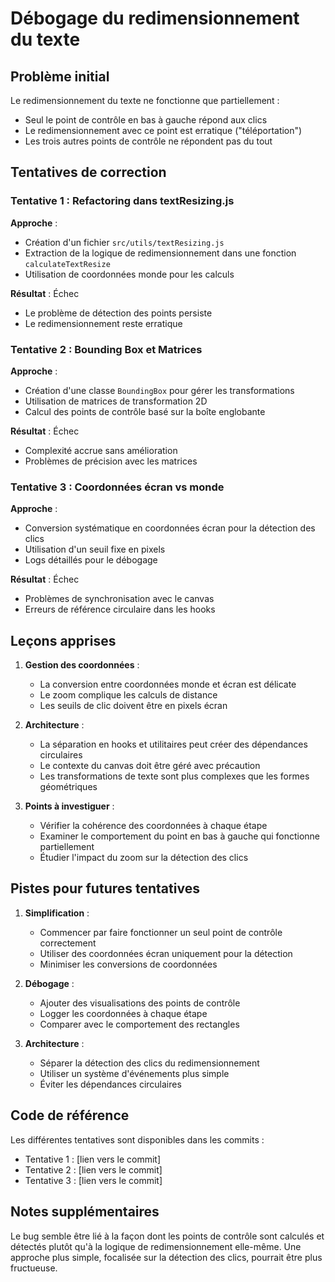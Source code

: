 # Débogage du redimensionnement du texte

## Problème initial
Le redimensionnement du texte ne fonctionne que partiellement :
- Seul le point de contrôle en bas à gauche répond aux clics
- Le redimensionnement avec ce point est erratique ("téléportation")
- Les trois autres points de contrôle ne répondent pas du tout

## Tentatives de correction

### Tentative 1 : Refactoring dans textResizing.js
**Approche** :
- Création d'un fichier `src/utils/textResizing.js`
- Extraction de la logique de redimensionnement dans une fonction `calculateTextResize`
- Utilisation de coordonnées monde pour les calculs

**Résultat** : Échec
- Le problème de détection des points persiste
- Le redimensionnement reste erratique

### Tentative 2 : Bounding Box et Matrices
**Approche** :
- Création d'une classe `BoundingBox` pour gérer les transformations
- Utilisation de matrices de transformation 2D
- Calcul des points de contrôle basé sur la boîte englobante

**Résultat** : Échec
- Complexité accrue sans amélioration
- Problèmes de précision avec les matrices

### Tentative 3 : Coordonnées écran vs monde
**Approche** :
- Conversion systématique en coordonnées écran pour la détection des clics
- Utilisation d'un seuil fixe en pixels
- Logs détaillés pour le débogage

**Résultat** : Échec
- Problèmes de synchronisation avec le canvas
- Erreurs de référence circulaire dans les hooks

## Leçons apprises

1. **Gestion des coordonnées** :
   - La conversion entre coordonnées monde et écran est délicate
   - Le zoom complique les calculs de distance
   - Les seuils de clic doivent être en pixels écran

2. **Architecture** :
   - La séparation en hooks et utilitaires peut créer des dépendances circulaires
   - Le contexte du canvas doit être géré avec précaution
   - Les transformations de texte sont plus complexes que les formes géométriques

3. **Points à investiguer** :
   - Vérifier la cohérence des coordonnées à chaque étape
   - Examiner le comportement du point en bas à gauche qui fonctionne partiellement
   - Étudier l'impact du zoom sur la détection des clics

## Pistes pour futures tentatives

1. **Simplification** :
   - Commencer par faire fonctionner un seul point de contrôle correctement
   - Utiliser des coordonnées écran uniquement pour la détection
   - Minimiser les conversions de coordonnées

2. **Débogage** :
   - Ajouter des visualisations des points de contrôle
   - Logger les coordonnées à chaque étape
   - Comparer avec le comportement des rectangles

3. **Architecture** :
   - Séparer la détection des clics du redimensionnement
   - Utiliser un système d'événements plus simple
   - Éviter les dépendances circulaires

## Code de référence

Les différentes tentatives sont disponibles dans les commits :
- Tentative 1 : [lien vers le commit]
- Tentative 2 : [lien vers le commit]
- Tentative 3 : [lien vers le commit]

## Notes supplémentaires

Le bug semble être lié à la façon dont les points de contrôle sont calculés et détectés plutôt qu'à la logique de redimensionnement elle-même. Une approche plus simple, focalisée sur la détection des clics, pourrait être plus fructueuse.








